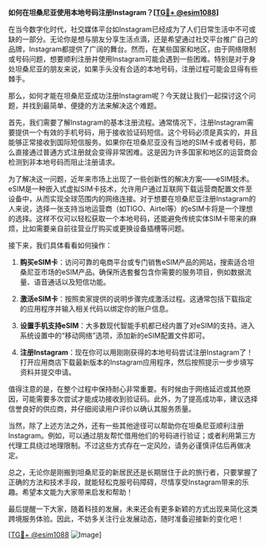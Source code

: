 **如何在坦桑尼亚使用本地号码注册Instagram？[[TG💪+ @esim1088](https://t.me/s/esim1088)]**

在当今数字化时代，社交媒体平台如Instagram已经成为了人们日常生活中不可或缺的一部分。无论你是想与朋友分享生活点滴，还是希望通过社交平台推广自己的品牌，Instagram都提供了广阔的舞台。然而，在某些国家和地区，由于网络限制或号码问题，想要顺利注册并使用Instagram可能会遇到一些困难。特别是对于身处坦桑尼亚的朋友来说，如果手头没有合适的本地号码，注册过程可能会显得有些棘手。

那么，如何才能在坦桑尼亚成功注册Instagram呢？今天就让我们一起探讨这个问题，并找到最简单、便捷的方法来解决这个难题。

首先，我们需要了解Instagram的基本注册流程。通常情况下，注册Instagram需要提供一个有效的手机号码，用于接收验证码短信。这个号码必须是真实的，并且能够正常接收到国际短信服务。如果你在坦桑尼亚没有当地的SIM卡或者号码，那么直接通过普通方式注册就会变得非常困难。这是因为许多国家和地区的运营商会检测到非本地号码而阻止注册请求。

为了解决这一问题，近年来市场上出现了一些创新性的解决方案——eSIM技术。eSIM是一种嵌入式虚拟SIM卡技术，允许用户通过互联网下载运营商配置文件至设备中，从而实现全球范围内的网络连接。对于想要在坦桑尼亚注册Instagram的人来说，选择一张支持当地运营商（如TIGO、Airtel等）的eSIM卡将是一个理想的选择。这样不仅可以轻松获取一个本地号码，还能避免传统实体SIM卡带来的麻烦，比如需要亲自前往营业厅购买或更换设备插槽等问题。

接下来，我们具体看看如何操作：

1. **购买eSIM卡**：访问可靠的电商平台或专门销售eSIM产品的网站，搜索适合坦桑尼亚市场的eSIM产品。确保所选套餐包含你需要的服务项目，例如数据流量、语音通话以及短信功能。

2. **激活eSIM卡**：按照卖家提供的说明步骤完成激活过程。这通常包括下载指定的应用程序并输入相关代码以绑定你的账户信息。

3. **设置手机支持eSIM**：大多数现代智能手机都已经内置了对eSIM的支持。进入系统设置中的“移动网络”选项，添加新的eSIM配置文件即可。

4. **注册Instagram**：现在你可以用刚刚获得的本地号码尝试注册Instagram了！打开应用商店下载最新版本的Instagram应用程序，然后按照提示一步步填写资料并提交申请。

值得注意的是，在整个过程中保持耐心非常重要。有时候由于网络延迟或其他原因，可能需要多次尝试才能成功接收到验证码。此外，为了提高成功率，建议选择信誉良好的供应商，并仔细阅读用户评价以确认其服务质量。

当然，除了上述方法之外，还有一些其他途径可以帮助你在坦桑尼亚顺利注册Instagram。例如，可以通过朋友帮忙借用他们的号码进行验证；或者利用第三方代理工具绕过地理限制。不过这些方式存在一定风险，请务必谨慎评估后再做决定。

总之，无论你是刚搬到坦桑尼亚的新居民还是长期居住于此的旅行者，只要掌握了正确的方法和技术手段，就能轻松克服号码障碍，尽情享受Instagram带来的乐趣。希望本文能为大家带来启发和帮助！

最后提醒一下大家，随着科技的发展，未来还会有更多新颖的方式出现来简化这类跨境服务体验。因此，不妨多关注行业发展动态，随时准备迎接新的变化吧！

[[TG💪+ @esim1088](https://t.me/s/esim1088) ![Image](https://i.postimg.cc/4NQfJmqS/Snipaste-2025-05-13-00-14-12.png)]